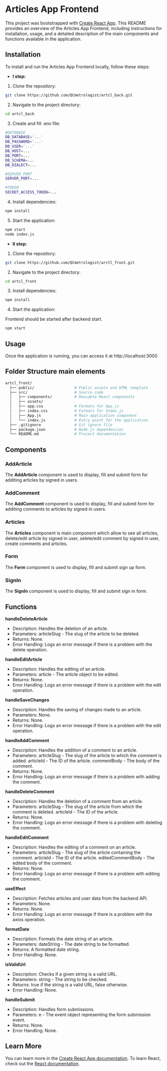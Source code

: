 # Articles App Frontend

This project was bootstrapped with [Create React App](https://github.com/facebook/create-react-app).
This README provides an overview of the Articles App Frontend, including instructions for installation, usage, and a detailed description of the main components and functions available in the application.

## Installation

To install and run the Articles App Frontend locally, follow these steps:
- **I step:**
1. Clone the repository:

```bash
git clone https://github.com/QCmetrologist/artcl_back.git
```

2. Navigate to the project directory:

```bash
cd artcl_back
```
3. Create and fill .env file:
   
```bash
#DATABASE
DB_DATABASE='...'
DB_PASSWORD='...'
DB_USER='...'
DB_HOST=...
DB_PORT=...
DB_SCHEMA=...
DB_DIALECT=...

#SERVER_PORT
SERVER_PORT=...

#TOKEN
SECRET_ACCESS_TOKEN=...
```
4. Install dependencies:

```bash
npm install
```

5. Start the application:

```bash
npm start
node index.js
```
- **II step:**
1. Clone the repository:

```bash
git clone https://github.com/QCmetrologist/arctl_front.git
```

2. Navigate to the project directory:

```bash
cd artcl_front
```

3. Install dependencies:

```bash
npm install
```
4. Start the application:

Frontend should be started after backend start.
```bash
npm start
```

## Usage

Once the application is running, you can access it at http://localhost:3000

## Folder Structure main elements

```bash
artcl_front/
  ├── public/                  # Public assets and HTML template
  ├── src/                     # Source code
  │   ├── components/          # Reusable React components
  │   ├── assets/
  │   ├── app.css              # Formats for App.js
  │   ├── index.css            # Formats for Index.js     
  │   ├── App.js               # Main application component
  │   └── index.js             # Entry point for the application
  ├── .gitignore               # Git ignore file
  ├── package.json             # Node.js dependencies
  └── README.md                # Project documentation
```


## Components

### AddArticle

The **AddArticle** component is used to display, fill and submit form for additing articles by signed in users.

### AddComment

The **AddComment** component is used to display, fill and submit form for additing comments to articles by signed in users.

### Articles

The **Articles** component is main component which allow to see all articles, delete/edit article by signed in user, selete/edit comment by signed in user, create comments and articles.

### Form

The **Form**  component is used to display, fill and submit sign up form.

### SignIn

The **SignIn**  component is used to display, fill and submit sign in form.

## Functions

**handleDeleteArticle**

- Description: Handles the deletion of an article.
- Parameters: articleSlug - The slug of the article to be deleted.
- Returns: None.
- Error Handling: Logs an error message if there is a problem with the delete operation.

**handleEditArticle**

- Description: Handles the editing of an article.
- Parameters: article - The article object to be edited.
- Returns: None.
- Error Handling: Logs an error message if there is a problem with the edit operation.

**handleSaveChanges**

- Description: Handles the saving of changes made to an article.
- Parameters: None.
- Returns: None.
- Error Handling: Logs an error message if there is a problem with the edit operation.

**handleAddComment**

- Description: Handles the addition of a comment to an article.
- Parameters: articleSlug - The slug of the article to which the comment is added. articleId - The ID of the article. commentBody - The body of the comment.
- Returns: None.
- Error Handling: Logs an error message if there is a problem with adding the comment.

**handleDeleteComment**

- Description: Handles the deletion of a comment from an article.
- Parameters: articleSlug - The slug of the article from which the comment is deleted. articleId - The ID of the article.
- Returns: None.
- Error Handling: Logs an error message if there is a problem with deleting the comment.

**handleEditComment**

- Description: Handles the editing of a comment on an article.
- Parameters: articleSlug - The slug of the article containing the comment. articleId - The ID of the article. editedCommentBody - The edited body of the comment.
- Returns: None.
- Error Handling: Logs an error message if there is a problem with editing the comment.

**useEffect**

- Description: Fetches articles and user data from the backend API.
- Parameters: None.
- Returns: None.
- Error Handling: Logs an error message if there is a problem with the axios operation.

**formatDate**

- Description: Formats the date string of an article.
- Parameters: dateString - The date string to be formatted.
- Returns: A formatted date string.
- Error Handling: None.

**isValidUrl**

- Description: Checks if a given string is a valid URL.
- Parameters: string - The string to be checked.
- Returns: true if the string is a valid URL, false otherwise.
- Error Handling: None.

**handleSubmit**
- Description: Handles form submissions.
- Parameters: e - The event object representing the form submission event.
- Returns: None.
- Error Handling: None.

## Learn More

You can learn more in the [Create React App documentation](https://facebook.github.io/create-react-app/docs/getting-started).
To learn React, check out the [React documentation](https://reactjs.org/).